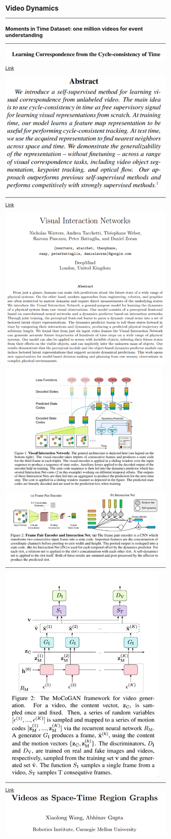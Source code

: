 ## Video Dynamics


---
### Moments in Time Dataset: one million videos for event understanding

---
![](2020-07-22-01-29-57.png)

[Link](https://arxiv.org/pdf/1903.07593.pdf)

![](2020-07-22-01-31-06.png)

---
[Link](https://arxiv.org/pdf/1706.01433.pdf)

![](2020-07-22-01-42-02.png)

![](2020-07-22-01-44-11.png)

![](2020-07-22-01-44-29.png)

---

![](2020-07-22-01-54-13.png)

---
[Link](https://arxiv.org/pdf/1806.01810.pdf)
![](2020-07-22-02-10-43.png)